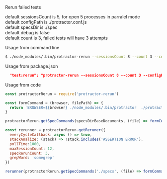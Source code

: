 Rerun failed tests


default sessionsCount is 5, for open 5 processes in parralel mode <br>
default configPath is ./protractor.conf.js<br>
default specsDir is ./spec <br>
default debug is false <br>
default count is 3, failed tests will have 3 attempts <br>

Usage from command line
```sh
$ ./node_modules/.bin/protractor-rerun --sessionsCount 8 --count 3 --configPath ./path/to/your/protractor.conf.js --specsDir ./path/to/specDir --debug
```
Usage from package.json

```json
  "test:rerun": "protractor-rerun --sessionsCount 8 --count 3 --configPath ./path/to/your/protractor.conf.js --specsDir ./path/to/specDir --debug",
```

Usage from code
```js
const protractorRerun = require('protractor-rerun')

const formCommand = (browser, filePath) => {
  return `BROWSER=${browser} ./node_modules/.bin/protractor  ./protractor.conf.js  --specs ${filePath}`
}

protractorRerun.getSpecCommands(specsDirBaseDocuments, (file) => formCommand('chrome', file)),

const rerunner = protractorRerun.getReruner({
  everyCycleCallback: async () => true,
  stackAnalize: (stack) => !stack.includes('ASSERTION ERROR'),
  pollTime:1000,
  maxSessionCount: 12,
  specRerunCount: 3,
  grepWord: 'somegrep'
})

rerunner(protractorRerun.getSpecCommands('./specs', (file) => formCommand('chrome', file)))
```